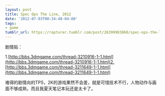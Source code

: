 ```yaml
---
layout: post
title: Spec Ops The Line, 2012
date: '2012-07-03T00:34:40-04:00'
tags:
- game
tumblr_url: https://rapturer.tumblr.com/post/26399983868/spec-ops-the-line-2012
---
```

剧情贴：

1.[http://bbs.3dmgame.com/thread-3210916-1-1.html](http://bbs.3dmgame.com/thread-3210916-1-1.html)2.[http://bbs.3dmgame.com/thread-3211649-1-1.html](http://bbs.3dmgame.com/thread-3211649-1-1.html)

难得的剧情向的TPS，2K的游戏果然不会差，就是可惜技术不行，人物动作与画面不够成熟，而且我夏天笔记本玩还是太卡了。

